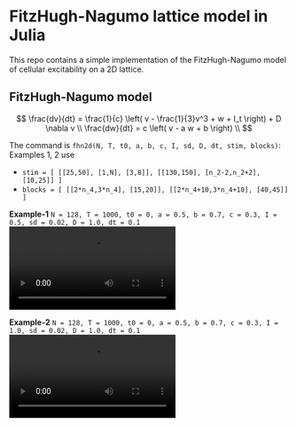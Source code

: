 # FitzHugh-Nagumo lattice model in Julia

This repo contains a simple implementation of the FitzHugh-Nagumo model of cellular excitability on a 2D lattice.

## FitzHugh-Nagumo model

$$ 
\frac{dv}{dt} = \frac{1}{c} \left( v - \frac{1}{3}v^3 + w + I_t \right) + D \nabla v \\
\frac{dw}{dt} = c \left( v - a w + b \right) \\
$$

The command is `fhn2d(N, T, t0, a, b, c, I, sd, D, dt, stim, blocks)`:
Examples 1, 2 use
- `stim = [ [[25,50], [1,N], [3,8]], [[130,150], [n_2-2,n_2+2], [10,25]] ]`
- `blocks = [ [[2*n_4,3*n_4], [15,20]], [[2*n_4+10,3*n_4+10], [40,45]] ]`

**Example-1**
`N = 128, T = 1000, t0 = 0, a = 0.5, b = 0.7, c = 0.3, I = 0.5, sd = 0.02, D = 1.0, dt = 0.1`
<video src=videos/FitzHughNagumo2D_I_0.50.mp4>

**Example-2**
`N = 128, T = 1000, t0 = 0, a = 0.5, b = 0.7, c = 0.3, I = 1.0, sd = 0.02, D = 1.0, dt = 0.1`
<video src=videos/FitzHughNagumo2D_I_1.00.mp4>
